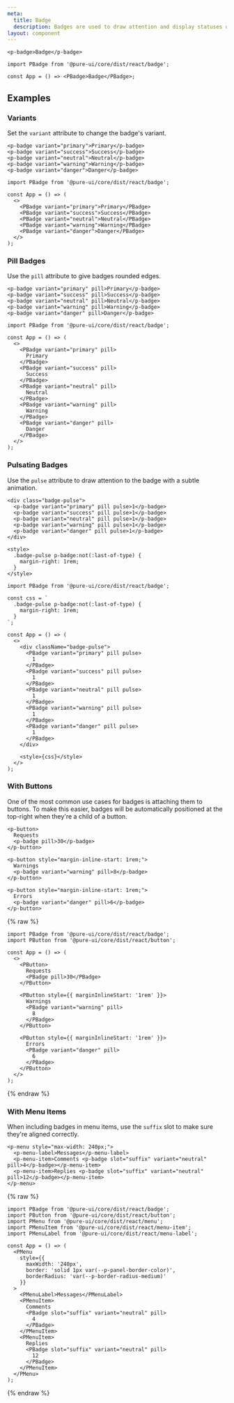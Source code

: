 ```yaml
---
meta:
  title: Badge
  description: Badges are used to draw attention and display statuses or counts.
layout: component
---
```


```html:preview
<p-badge>Badge</p-badge>
```

```jsx:react
import PBadge from '@pure-ui/core/dist/react/badge';

const App = () => <PBadge>Badge</PBadge>;
```

## Examples

### Variants

Set the `variant` attribute to change the badge's variant.

```html:preview
<p-badge variant="primary">Primary</p-badge>
<p-badge variant="success">Success</p-badge>
<p-badge variant="neutral">Neutral</p-badge>
<p-badge variant="warning">Warning</p-badge>
<p-badge variant="danger">Danger</p-badge>
```

```jsx:react
import PBadge from '@pure-ui/core/dist/react/badge';

const App = () => (
  <>
    <PBadge variant="primary">Primary</PBadge>
    <PBadge variant="success">Success</PBadge>
    <PBadge variant="neutral">Neutral</PBadge>
    <PBadge variant="warning">Warning</PBadge>
    <PBadge variant="danger">Danger</PBadge>
  </>
);
```

### Pill Badges

Use the `pill` attribute to give badges rounded edges.

```html:preview
<p-badge variant="primary" pill>Primary</p-badge>
<p-badge variant="success" pill>Success</p-badge>
<p-badge variant="neutral" pill>Neutral</p-badge>
<p-badge variant="warning" pill>Warning</p-badge>
<p-badge variant="danger" pill>Danger</p-badge>
```

```jsx:react
import PBadge from '@pure-ui/core/dist/react/badge';

const App = () => (
  <>
    <PBadge variant="primary" pill>
      Primary
    </PBadge>
    <PBadge variant="success" pill>
      Success
    </PBadge>
    <PBadge variant="neutral" pill>
      Neutral
    </PBadge>
    <PBadge variant="warning" pill>
      Warning
    </PBadge>
    <PBadge variant="danger" pill>
      Danger
    </PBadge>
  </>
);
```

### Pulsating Badges

Use the `pulse` attribute to draw attention to the badge with a subtle animation.

```html:preview
<div class="badge-pulse">
  <p-badge variant="primary" pill pulse>1</p-badge>
  <p-badge variant="success" pill pulse>1</p-badge>
  <p-badge variant="neutral" pill pulse>1</p-badge>
  <p-badge variant="warning" pill pulse>1</p-badge>
  <p-badge variant="danger" pill pulse>1</p-badge>
</div>

<style>
  .badge-pulse p-badge:not(:last-of-type) {
    margin-right: 1rem;
  }
</style>
```

```jsx:react
import PBadge from '@pure-ui/core/dist/react/badge';

const css = `
  .badge-pulse p-badge:not(:last-of-type) {
    margin-right: 1rem;
  }
`;

const App = () => (
  <>
    <div className="badge-pulse">
      <PBadge variant="primary" pill pulse>
        1
      </PBadge>
      <PBadge variant="success" pill pulse>
        1
      </PBadge>
      <PBadge variant="neutral" pill pulse>
        1
      </PBadge>
      <PBadge variant="warning" pill pulse>
        1
      </PBadge>
      <PBadge variant="danger" pill pulse>
        1
      </PBadge>
    </div>

    <style>{css}</style>
  </>
);
```

### With Buttons

One of the most common use cases for badges is attaching them to buttons. To make this easier, badges will be automatically positioned at the top-right when they're a child of a button.

```html:preview
<p-button>
  Requests
  <p-badge pill>30</p-badge>
</p-button>

<p-button style="margin-inline-start: 1rem;">
  Warnings
  <p-badge variant="warning" pill>8</p-badge>
</p-button>

<p-button style="margin-inline-start: 1rem;">
  Errors
  <p-badge variant="danger" pill>6</p-badge>
</p-button>
```

{% raw %}

```jsx:react
import PBadge from '@pure-ui/core/dist/react/badge';
import PButton from '@pure-ui/core/dist/react/button';

const App = () => (
  <>
    <PButton>
      Requests
      <PBadge pill>30</PBadge>
    </PButton>

    <PButton style={{ marginInlineStart: '1rem' }}>
      Warnings
      <PBadge variant="warning" pill>
        8
      </PBadge>
    </PButton>

    <PButton style={{ marginInlineStart: '1rem' }}>
      Errors
      <PBadge variant="danger" pill>
        6
      </PBadge>
    </PButton>
  </>
);
```

{% endraw %}

### With Menu Items

When including badges in menu items, use the `suffix` slot to make sure they're aligned correctly.

```html:preview
<p-menu style="max-width: 240px;">
  <p-menu-label>Messages</p-menu-label>
  <p-menu-item>Comments <p-badge slot="suffix" variant="neutral" pill>4</p-badge></p-menu-item>
  <p-menu-item>Replies <p-badge slot="suffix" variant="neutral" pill>12</p-badge></p-menu-item>
</p-menu>
```

{% raw %}

```jsx:react
import PBadge from '@pure-ui/core/dist/react/badge';
import PButton from '@pure-ui/core/dist/react/button';
import PMenu from '@pure-ui/core/dist/react/menu';
import PMenuItem from '@pure-ui/core/dist/react/menu-item';
import PMenuLabel from '@pure-ui/core/dist/react/menu-label';

const App = () => (
  <PMenu
    style={{
      maxWidth: '240px',
      border: 'solid 1px var(--p-panel-border-color)',
      borderRadius: 'var(--p-border-radius-medium)'
    }}
  >
    <PMenuLabel>Messages</PMenuLabel>
    <PMenuItem>
      Comments
      <PBadge slot="suffix" variant="neutral" pill>
        4
      </PBadge>
    </PMenuItem>
    <PMenuItem>
      Replies
      <PBadge slot="suffix" variant="neutral" pill>
        12
      </PBadge>
    </PMenuItem>
  </PMenu>
);
```

{% endraw %}
